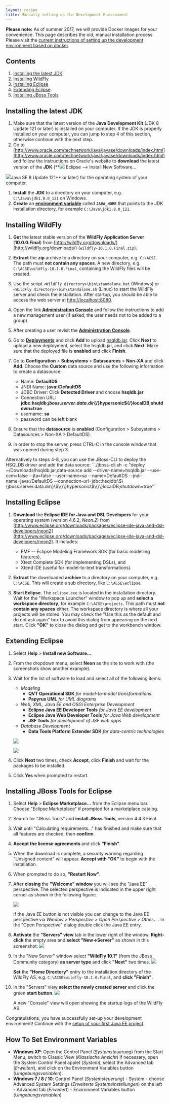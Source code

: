 ```yaml
---
layout: recipe
title: Manually setting up the Development Environment
---
```


**Please note:** As of summer 2017, we will provide Docker images for your convenience. This page describes the old, manual installation process. Please visit the [current instructions of setting up the development environment based on docker](010_setting_up_environment_with_docker.html).

## Contents

1. [Installing the latest JDK](#jdk)
1. [Installing WildFly](#wildfly)
1. [Installing Eclipse](#eclipse)
1. [Extending Eclipse](#plugins)
1. [Installing JBoss Tools](#jbosstools)

## <a id="jdk" name="jdk" />Installing the latest JDK

1. Make sure that the latest version of the **Java Development Kit** (JDK 8 Update 121 or later) is installed on your computer. If the JDK is properly installed on your computer, you can jump to step 4 of this section, otherwise continue with the next step.
1. Go to [http://www.oracle.com/technetwork/java/javase/downloads/index.html](http://www.oracle.com/technetwork/java/javase/downloads/index.html) and follow the instructions on Oracle's website to **download** the latest version of the **JDK** (**![](images/install_software.png)
Eclipse --> Install New Software...

![](images/install_software_selected.png)Java SE 8 Update 121** or later) for the operating system of your computer.
1. **Install** the **JDK** to a directory on your computer, e.g. ``C:\Java\jdk1.8.0_121`` on Windows.
1. **Create** an **[environment variable](#envvar)** called **``JAVA_HOME``** that points to the JDK installation directory, for example ``C:\Java\jdk1.8.0_121``.

## <a id="wildfly" name="wildfly" />Installing WildFly

1. **Get** the latest stable version of the **WildFly Application Server** (**10.0.0.Final**) from [http://wildfly.org/downloads/](http://wildfly.org/downloads/) (``wildfly-10.1.0.Final.zip``).
1. **Extract** the **zip** archive to a directory on your computer, e.g. ``C:\ACSE``. The path must **not contain any spaces**. A new directory, e.g. ``C:\ACSE\wildfly-10.1.0.Final``, containing the WildFly files will be created.
1. Use the script ``<WildFly directory>\bin\standalone.bat`` (Windows) or ``<WildFly directory>\bin\standalone.sh`` (Linux) to start the WildFly server and check the installation. After startup, you should be able to access the web server at [http://localhost:8080](http://localhost:8080).
1. Open the link [**Administration Console**](http://localhost:8080/console) and follow the instructions to add a new management user (if asked, the user needs not to be added to a group).
1. After creating a user revisit the [**Administration Console**](http://localhost:8080/console).
1. Go to [**Deployments**](http://localhost:9990/console/App.html#standalone-deployments) and click **Add** to upload [hsqldb.jar](hsqldb.jar). Click **Next** to upload a new deployment, select the hsqldb.jar, and click **Next**. Make sure that the deployed file is **enabled** and click **Finish**.
1. Go to **Configuration** > **Subsystems** > **Datasources** > **Non-XA** and click **Add**. Choose the **Custom** data source and use the following information to create a datasource:

   * Name: **DefaultDS**
   * JNDI Name: **java:/DefaultDS**
   * JDBC Driver: Click **Detected Driver** and choose **hsqldb.jar**
   * Connection URL: **jdbc:hsqldb:${jboss.server.data.dir}${/}hypersonic${/}localDB;shutdown=true**
   * username: **sa**
   * password can be left blank

1. Ensure that the **datasource** is **enabled** (Configuration > Subsystems > Datasources > Non-XA > DefaultDS).
1. In order to stop the server, press CTRL-C in the console window that was opened during step 3.

<div class="footnote" markdown="1">
Alternatively to steps 4-8, you can use the JBoss-CLI to deploy the HSQLDB driver and add the data source: ``./jboss-cli.sh -c "deploy ~/Downloads/hsqldb.jar,data-source add --driver-name=hsqldb.jar --use-ccm=false --jta=false --user-name=sa --name=DefaultDS --jndi-name=java:/DefaultDS --connection-url=jdbc:hsqldb:\$\{jboss.server.data.dir\}\$\{/\}hypersonic\$\{/\}localDB;shutdown=true"``
</div>

## <a id="eclipse" name="eclipse" />Installing Eclipse

1. **Download** the **Eclipse IDE for Java and DSL Developers** for your operating system (version 4.6.2, *Neon.2*) from [http://www.eclipse.org/downloads/packages/eclipse-ide-java-and-dsl-developers/neon2](http://www.eclipse.org/downloads/packages/eclipse-ide-java-and-dsl-developers/neon2). It includes:

   * EMF -- Eclipse Modeling Framework SDK (for basic modelling features),
   * Xtext Complete SDK (for implementing DSLs), and
   * Xtend IDE (useful for model-to-text transformations).


1. **Extract** the downloaded **archive** to a directory on your computer, e.g. ``C:\ACSE``. This will create a sub directory, like ``C:\ACSE\eclipse``.
1. **Start Eclipse**. The ``eclipse.exe`` is located in the installation directory. Wait for the "Workspace Launcher" window to pop up and **select a workspace directory**, for example ``C:\ACSE\projects``. This path must **not contain any spaces** either. The workspace directory is where all your projects will be stored. You may check the "Use this as the default and do not ask again" box to avoid this dialog from appearing on the next start. Click **"OK"** to close the dialog and get to the workbench window.

## <a id="plugins" name="plugins" />Extending Eclipse
1. Select **Help** > **Install new Software...**
1. From the dropdown menu, select **Neon** as the site to work with (the screenshots show another example).
1. Wait for the list of software to load and select all of the following items:

   * _Modeling_
      * **QVT Operational SDK**
        _for model-to-model transformations._
      * **Papyrus UML**
        _for UML diagrams_
   * _Web, XML, Java EE and OSGi Enterprise Development_
      * **Eclipse Java EE Developer Tools**
        _for Java EE development_
      * **Eclipse Java Web Developer Tools**
        _for Java Web development_
      * **JSF Tools**
        _for development of JSF web apps_
   * _Database Development_
      * **Data Tools Platform Extender SDK**
        _for data-centric technologies_

    ![](images/install_software.png)

    ![](images/install_software_selected.png)

1. Click **Next** two times, check **Accept**, click **Finish** and wait for the packages to be installed.
1. Click **Yes** when prompted to restart.
<!--1. Enable Java code completion, otherwise, you may miss out on code completion for Java classes:
   1. Once restarted, open **Window** > **Preferences**.
   1. Choose **Java** > **Editor** > **Content Assist** > **Advanced**.
   1. Enable *Java Proposals*.-->

## <a id="jbosstools" name="jbosstools" />Installing JBoss Tools for Eclipse

1. Select **Help** > **Eclipse Marketplace...** from the Eclipse menu bar. Choose "Eclipse Marketplace" if prompted for a marketplace catalog.
1. Search for "JBoss Tools" and **install JBoss Tools**, version 4.4.3.Final.
1. Wait until "Calculating requirements..." has finished and make sure that all features are checked, then **confirm**.
1. **Accept the license agreements** and click **"Finish"**.
1. When the download is complete, a security warning regarding "Unsigned content" will appear. **Accept with "OK"** to begin with the installation.
1. When prompted to do so, **"Restart Now"**.
1. After **closing** the **"Welcome" window** you will see the "Java EE" perspective. The selected perspective is indicated in the upper right corner as shown in the following figure:

    ![](images/eclipse_jee_perspective.png)

   If the Java EE button is not visible you can change to the Java EE perspective via *Window* > *Perspective* > *Open Perspective* > *Other...* . In the "Open Perspective" dialog double click the Java EE entry.
1. **Activate** the **"Servers" view** tab in the lower right of the window. **Right-click** the empty area and **select "New-&gt;Server"** as shown in this screenshot:
    ![](images/eclipse_server_view.png)
1. In the "New Server" window select **"WildFly 10.1"** (from the JBoss Community category) **as server type** and click **"Next"** two times.
    ![](images/eclipse_new_server.png)

   **Set** the **"Home Directory"** entry to the installation directory of the WildFly AS, e.g. ``C:\ACSE\wildfly-10.1.0.Final``, and **click "Finish"**.
1. In the "Servers" view **select the newly created server** and click the green **start button**.
    ![](images/eclipse_server_start.png)

   A new "Console" view will open showing the startup logs of the WildFly AS.

Congratulations, you have successfully set-up your development environment!
Continue with the [setup of your first Java EE project](020_tutorial_jboss_project.html).

## <a id="envvar" name="envvar" />How To Set Environment Variables

* **Windows XP**: Open the Control Panel (*Systemsteuerung*) from the Start Menu, switch to Classic View (*Klassische Ansicht*) if necessary, open the System Control Panel applet (*System*), select the Advanced tab (*Erweitert*), and click on the Environment Variables button (*Umgebungsvariablen*).
* **Windows 7 / 8 / 10**: Control Panel (*Systemsteuerung*) - System - choose Advanced System Settings (*Erweiterte Systemeinstellungen*) on the left - Advanced tab (*Erweitert*) - Environment Variables button (*Umgebungsvariablen*)
